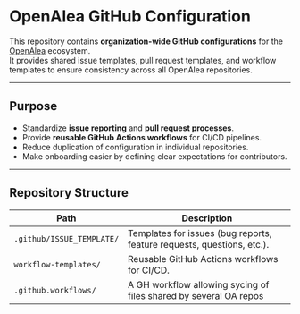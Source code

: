 # OpenAlea GitHub Configuration

This repository contains **organization-wide GitHub configurations** for the [OpenAlea](https://github.com/openalea) ecosystem.  
It provides shared issue templates, pull request templates, and workflow templates to ensure consistency across all OpenAlea repositories.

---

##  Purpose

- Standardize **issue reporting** and **pull request processes**.
- Provide **reusable GitHub Actions workflows** for CI/CD pipelines.
- Reduce duplication of configuration in individual repositories.
- Make onboarding easier by defining clear expectations for contributors.

---

##  Repository Structure

| Path                      | Description                                                            |
|---------------------------|------------------------------------------------------------------------|
| `.github/ISSUE_TEMPLATE/` | Templates for issues (bug reports, feature requests, questions, etc.). |
| `workflow-templates/`     | Reusable GitHub Actions workflows for CI/CD.                           |
| `.github.workflows/`      | A GH workflow allowing sycing of files shared by several OA repos      |


